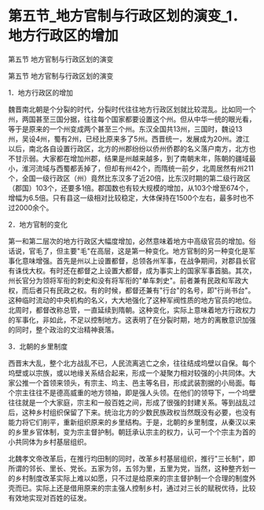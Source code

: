 # 第五节_地方官制与行政区划的演变_1．地方行政区的增加

第五节 地方官制与行政区划的演变

第五节 地方官制与行政区划的演变

1．地方行政区的增加

魏晋南北朝是个分裂的时代，分裂时代往往地方行政区划就比较混乱。比如同一个州，两国甚至三国分据，往往每个国家都要设置这个州。但从中华一统的眼光看，等于是原来的一个州变成两个甚至三个州。东汉全国共13州，三国时，魏设13州，吴设4州，蜀有2州，已经比原来多了5州。西晋统一，发展成为20州。渡江以后，南北各自设置行政区，北方的州郡纷纷以侨州侨郡的名义落户南方，北方也不甘示弱。大家都在增加州郡，结果是州越来越多，到了南朝末年，陈朝的疆域最小，淮河流域与西蜀都丢掉了，但却有州42个，而隋统一前夕，北周居然有州211个，全国一级行政区（州）竟然比东汉多了近20倍，比东汉时期的第二级行政区（郡国）103个，还要多1倍。郡国数也有较大规模的增加，从103个增至674个，增幅为6.5倍。只有县这一级相对比较稳定，大体保持在1500个左右，最多时也不过2000余个。

2．地方官制的变化

第一和第二层次的地方行政区大幅度增加，必然意味着地方中高级官员的增加。俗话说，官毛了，但主要"毛"在高层，这是第一种变化。地方官制的另一种变化是军事化意味增强。首先是州以上设置都督，总领各州军事，在战争期间，对郡县长官有诛伐大权。有时还在都督之上设置大都督，成为事实上的国家军事首脑。其次，州长官分为领将军衔的刺史和没有将军衔的"单车刺史"。前者兼有民政和军政大权，而后者只有民政之权。有的时候，都督还兼有"行台"的名号，即"行尚书台"。这种临时流动的中央机构的名义，大大地强化了这种军阀性质的地方官员的地位。北周时，都督改称总管，一直延续到隋朝。这种变化，实际上意味着地方行政权力的军事化，非如此，不足以控制地方。这表明了在分裂时期，地方的离散意识加强的同时，整个政治的文治精神衰落。

3．北朝的乡里制度

西晋末大乱，整个北方战乱不已，人民流离逃亡之余，往往结成坞壁以自保。每个坞壁或以宗族，或以地缘关系结合起来，形成一个凝聚力相对较强的小共同体。大家公推一个首领来领头，有宗主、坞主、邑主等名目，形成武装割据的小局面。每个宗主往往不是德高威重的地方领袖，即是强人头领。在他们的领导下，一个坞壁往往就是一个大家庭，宗主和一般百姓之间，形成了很强的封建关系。等到战乱过后，这种乡村组织保留了下来。统治北方的少数民族政权当然既没有必要，也没有能力将它们削平，重新组织原来的乡里结构。于是，北朝的乡里制度，从秦汉以来的乡里乡官体制，变为宗主督护制。朝廷承认宗主的权力，认可一个个宗主为首的小共同体为乡村基层组织。

北魏孝文帝改革后，在推行均田制的同时，改革乡村基层组织，推行"三长制"，即所谓的邻长、里长、党长。五家为邻，五邻为里，五里为党，当然，这种整齐划一的乡村制度改革实际上难以如愿，只不过是给原来的宗主督护制一个合理的制度外壳而已。实际上还是借用原来的宗主强人控制乡村，通过对三长的赋税优待，比较有效地实现对百姓的征发。